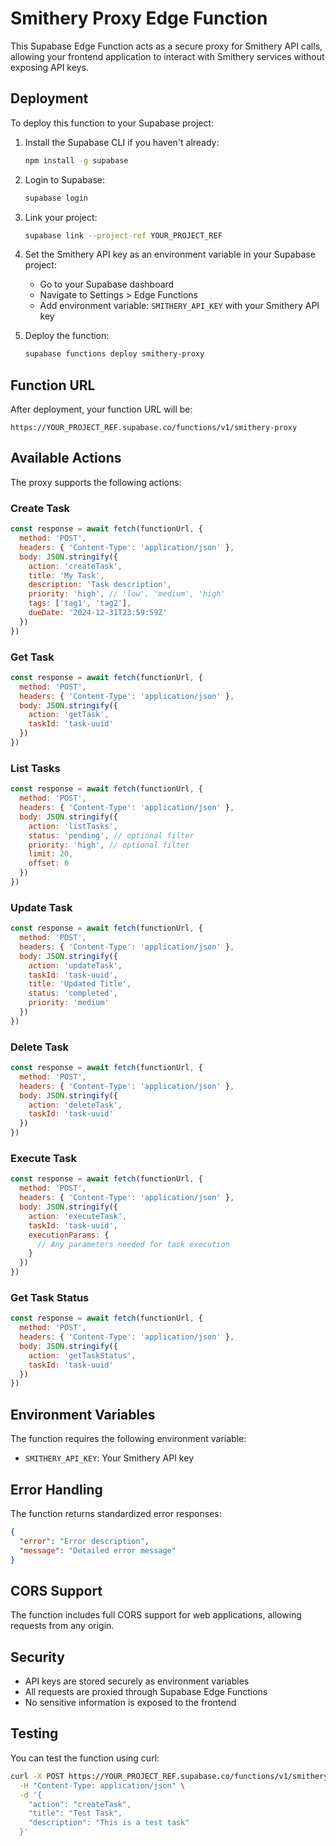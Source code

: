 # Smithery Proxy Edge Function

This Supabase Edge Function acts as a secure proxy for Smithery API calls, allowing your frontend application to interact with Smithery services without exposing API keys.

## Deployment

To deploy this function to your Supabase project:

1. Install the Supabase CLI if you haven't already:
   ```bash
   npm install -g supabase
   ```

2. Login to Supabase:
   ```bash
   supabase login
   ```

3. Link your project:
   ```bash
   supabase link --project-ref YOUR_PROJECT_REF
   ```

4. Set the Smithery API key as an environment variable in your Supabase project:
   - Go to your Supabase dashboard
   - Navigate to Settings > Edge Functions
   - Add environment variable: `SMITHERY_API_KEY` with your Smithery API key

5. Deploy the function:
   ```bash
   supabase functions deploy smithery-proxy
   ```

## Function URL

After deployment, your function URL will be:
```
https://YOUR_PROJECT_REF.supabase.co/functions/v1/smithery-proxy
```

## Available Actions

The proxy supports the following actions:

### Create Task
```javascript
const response = await fetch(functionUrl, {
  method: 'POST',
  headers: { 'Content-Type': 'application/json' },
  body: JSON.stringify({
    action: 'createTask',
    title: 'My Task',
    description: 'Task description',
    priority: 'high', // 'low', 'medium', 'high'
    tags: ['tag1', 'tag2'],
    dueDate: '2024-12-31T23:59:59Z'
  })
})
```

### Get Task
```javascript
const response = await fetch(functionUrl, {
  method: 'POST',
  headers: { 'Content-Type': 'application/json' },
  body: JSON.stringify({
    action: 'getTask',
    taskId: 'task-uuid'
  })
})
```

### List Tasks
```javascript
const response = await fetch(functionUrl, {
  method: 'POST',
  headers: { 'Content-Type': 'application/json' },
  body: JSON.stringify({
    action: 'listTasks',
    status: 'pending', // optional filter
    priority: 'high', // optional filter
    limit: 20,
    offset: 0
  })
})
```

### Update Task
```javascript
const response = await fetch(functionUrl, {
  method: 'POST',
  headers: { 'Content-Type': 'application/json' },
  body: JSON.stringify({
    action: 'updateTask',
    taskId: 'task-uuid',
    title: 'Updated Title',
    status: 'completed',
    priority: 'medium'
  })
})
```

### Delete Task
```javascript
const response = await fetch(functionUrl, {
  method: 'POST',
  headers: { 'Content-Type': 'application/json' },
  body: JSON.stringify({
    action: 'deleteTask',
    taskId: 'task-uuid'
  })
})
```

### Execute Task
```javascript
const response = await fetch(functionUrl, {
  method: 'POST',
  headers: { 'Content-Type': 'application/json' },
  body: JSON.stringify({
    action: 'executeTask',
    taskId: 'task-uuid',
    executionParams: {
      // Any parameters needed for task execution
    }
  })
})
```

### Get Task Status
```javascript
const response = await fetch(functionUrl, {
  method: 'POST',
  headers: { 'Content-Type': 'application/json' },
  body: JSON.stringify({
    action: 'getTaskStatus',
    taskId: 'task-uuid'
  })
})
```

## Environment Variables

The function requires the following environment variable:

- `SMITHERY_API_KEY`: Your Smithery API key

## Error Handling

The function returns standardized error responses:

```json
{
  "error": "Error description",
  "message": "Detailed error message"
}
```

## CORS Support

The function includes full CORS support for web applications, allowing requests from any origin.

## Security

- API keys are stored securely as environment variables
- All requests are proxied through Supabase Edge Functions
- No sensitive information is exposed to the frontend

## Testing

You can test the function using curl:

```bash
curl -X POST https://YOUR_PROJECT_REF.supabase.co/functions/v1/smithery-proxy \
  -H "Content-Type: application/json" \
  -d '{
    "action": "createTask",
    "title": "Test Task",
    "description": "This is a test task"
  }'
```